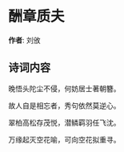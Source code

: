 # 酬章质夫

**作者**: 刘攽

## 诗词内容

晚悟头陀尘不侵，何妨居士著朝簪。

故人自是相忘者，秀句依然莫逆心。

翠柏高松存茂悦，潜鳞羁羽任飞沈。

万缘起灭空花喻，可向空花拟重寻。

